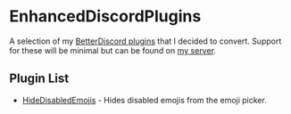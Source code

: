 # EnhancedDiscordPlugins
A selection of my [BetterDiscord plugins](https://github.com/rauenzi/BetterDiscordAddons) that I decided to convert. Support for these will be minimal but can be found on [my server](http://discord.zackrauen.com/).

## Plugin List
 - [HideDisabledEmojis](https://betterdiscord.net/ghdl?url=https://raw.githubusercontent.com/rauenzi/EnhancedDiscordPlugins/master/Plugins/HideDisabledEmojis/HideDisabledEmojis.js) - Hides disabled emojis from the emoji picker.